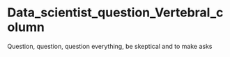 # Data_scientist_question_Vertebral_column
Question, question, question everything, be skeptical and to make asks
